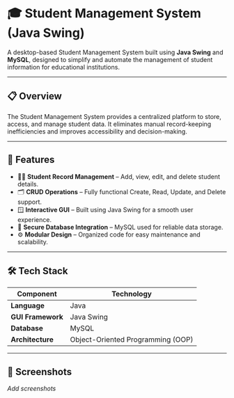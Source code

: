 # 🎓 Student Management System (Java Swing)

A desktop-based Student Management System built using **Java Swing** and **MySQL**, designed to simplify and automate the management of student information for educational institutions.

---

## 📋 Overview

The Student Management System provides a centralized platform to store, access, and manage student data. It eliminates manual record-keeping inefficiencies and improves accessibility and decision-making.

---

## 🚀 Features

- 🧑‍🎓 **Student Record Management** – Add, view, edit, and delete student details.  
- 🗂️ **CRUD Operations** – Fully functional Create, Read, Update, and Delete support.  
- 🪟 **Interactive GUI** – Built using Java Swing for a smooth user experience.  
- 🔐 **Secure Database Integration** – MySQL used for reliable data storage.  
- ⚙️ **Modular Design** – Organized code for easy maintenance and scalability.

---

## 🛠️ Tech Stack

| Component | Technology |
|------------|-------------|
| **Language** | Java |
| **GUI Framework** | Java Swing |
| **Database** | MySQL |
| **Architecture** | Object-Oriented Programming (OOP) |

---

## 📸 Screenshots

_Add screenshots_
